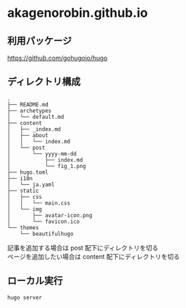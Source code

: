 # akagenorobin.github.io

## 利用パッケージ

https://github.com/gohugoio/hugo

## ディレクトリ構成

```
.
├── README.md
├── archetypes
│   └── default.md
├── content
│   ├── _index.md
│   ├── about
│   │   └── index.md
│   └── post
│       └── yyyy-mm-dd
│           ├── index.md
│           └── fig_1.png
├── hugo.toml
├── i18n
│   └── ja.yaml
├── static
│   ├── css
│   │   └── main.css
│   └── img
│       ├── avatar-icon.png
│       └── favicon.ico
└── themes
    └── beautifulhugo
```

記事を追加する場合は post 配下にディレクトリを切る  
ページを追加したい場合は content 配下にディレクトリを切る

## ローカル実行

```
hugo server
```

